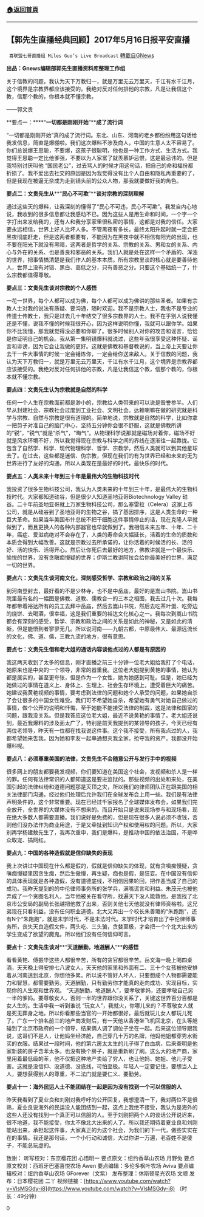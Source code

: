 ###  [:house:返回首頁](https://github.com/ourhimalayas/txt)
---

## 【郭先生直播经典回顾】2017年5月16日报平安直播
` 喜联盟七哥直播组 Miles Guo’s Live Broadcast` [轉載自GNews](https://gnews.org/zh-hans/1151209/)

**出品：****Gnews****编辑部郭先生直播资料库整理工作组**

关于信教的问题，我认为天下万教归一，就是万里无云万里天，千江有水千江月，这个境界是宗教界都应该接受的。我绝对反对任何排他的宗教，凡是让我信这个教，信那个教的，你根本就不懂宗教。

——郭文贵

**要点一：****“****一切都是刚刚开始****”****成了流行词**

“一切都是刚刚开始”真的成了流行词。东北、山东、河南的老乡都纷纷用这句话给我发信息，简直是爆棚啦。我们这次爆料不涉及商人，中国的生意人太不容易了。你们总说爆王思聪，不要爆，这孩子很聪明，他也是一种工作方式、生活方式。我觉得王思聪一定比他爹强，不要以为人家富了就羡慕妒忌恨，这是最忌讳的。但是我特别讨厌叫他 “国民老公”，过去骂人的时候才用这句话，把自己的命和福份都折损了。我不爱出去社交的原因是因为我觉得没有比个人自由和隐私再重要的了，但是我现在被逼无奈成为走到镜头前的公众人物，那我就要做好我的角色。

**要点二：文贵先生从****“****民心不可欺****”****谈对宗教的深刻理解**

通过这些天的爆料，让我深刻的懂得了“民心不可违，民心不可欺”。我发自内心地说，我收到的很多信息都让我感动不已。因为这些人是用生命和时间，一个字一个字打出来发给我的，还有人和我分享家里很私密的事情，这都是对我的信任。大家要永远相信，世界上好人比坏人多。不管黑夜有多长，最终太阳升起时就一定会把黑夜彻底赶走，但是这两者都要有，不能因为在黑夜中就不相信有阳光的出现，也不要在阳光下就没有黑暗，这两者是哲学的关系、宗教的关系、男和女的关系、内心与外在的关系、也是善良和邪恶的关系。我们人就是处在这样一个矛盾的、浑浊的世界，把事情搞清楚是我们作人的基本本质。所有宗教里谈的核心就是要善待他人，世界上没有对错、黑白、高低之分，只有善恶之分。只要这个基础统一了，什么宗教都值得尊敬。

**要点三：文贵先生谈对宗教的个人感悟**

一花一世界，每个人都可以成为佛，每个人都可以成为佛讲的那些圣者。如果有宗教人士对我的说法有质疑、要沟通，随时欢迎。我不是宗教人士，我也不是专业的传道士传教士，我只是过去几十年结交了很多宗教界的人士。我不在乎别人说我懂还是不懂，说我不懂的时候我很开心，因为这样说明你懂，我就可以跟你学。如果你不比我懂，那我就觉得没必要和你聊了。很多时候别人对你的攻击和谣言，恰恰是你证明自己的机会。我从第一集明镜爆料就说过，这些年我很享受这种怀疑、谣言和诽谤，因为它会让我做的更好。这就是佛教和基督教说的，当上帝上天要让你去干一件大事情的时候一定会锤炼你，一定会给你送来敌人。关于信教的问题，我认为天下万教归一，就是万里无云万里天，千江有水千江月，这个境界是宗教界都应该接受的。我绝对反对任何排他的宗教，凡是让我信这个教，信那个教的，你根本就不懂宗教。

**要点四：文贵先生认为宗教就是自然的科学**

任何一个人生在宗教面前都是渺小的，宗教给人类带来的可以说是毁誉参半。人们早从封建社会、宗教社会过度到工业社会、文明社会。达赖喇嘛在做的研究就是科学与宗教、自然与宗教是很有道理的。简单地说，宗教就是自然的科学，比如你拿一把剪子对准自己的脑门中心，坚持五分钟你会很不舒服，这就是佛教所讲的“锐”，“锐气”就是“杀气”，“晦气”。从物理科学说那就是磁场对着你，磁场不好就是风水环境不好，所以我觉得现在宗教与科学之间的界线在逐渐往一起靠拢。它包含了自然学、科学、现代物理科学、哲学、宗教学，然后人类就可以到其他星球去了。在过去，这些都是迷信、伪宗教，但现在我们的有为世界已经和未来的无为世界进行了友好的沟通，所以人类现在是最好的时代，最快乐的时代。

**要点五：人类未来十年到三十年是最伟大的生物科技时代**

我投资了很多生物科技公司，我认为人类未来的十年到三十年，是最伟大的生物科技时代。大家都知道硅谷，但是很少人知道圣地亚哥Biotechnology Valley 硅谷。二十年前圣地亚哥就上万家生物科技公司，那么塞雷拉（Celera）这家上市公司，就是从硅谷到了圣地亚哥的生物之谷，搞了基因排序，这是人类生命的一种巨大革命。如果当年美国布什总统不把干细胞这件事情停止的话，现在克隆人早就做到了，而且更换人的各种内部器官也早就做到了。我相信未来五年、十年、二十年，癌症、爱滋病绝对不会存在了，人类的寿命会大幅延长，活着的生命的质数和本质会得到大幅改善。这就是宗教过去所承诺的，让你活着的时候活的长、活的好、活的快乐、活得开心。然后让你死后去最好的地方，佛教讲就是一个最快乐、愉悦的世界，没有贪瞋痴慢疑的世界；伊斯兰教讲阿拉会给你最美好的世界，满足一切的世界。

**要点六：文贵先生谈河南文化，深刻感受哲学、宗教和政治之间的关系**

到河南登封去，最好看的不是少林寺，也不是中岳庙，最好的是嵩山书院。嵩山书院里最有名的一幅图是佛教、道教、儒教合一的三本之相图，我去过几十次。我每年都带着裕达所有的员工去拜中岳庙，然后去嵩山书院，然后去吃茶叶蛋、吃旁边的烧饼、去喝酒，很幸福，这是我们重要的裕达文化核心之一。我每次到嵩山书院都会有深刻的感受，哲学、宗教和政治之间的关系是如此的神秘，又是如此的清晰，但是能悟到者寥寥无几。所以说河南——九朝古都，中原最伟大、最源远流长的文化，佛、道、儒，三教九流的地方，很有意思。

**要点七：文贵先生借和老大姐的通话内容谈他点过的人都是有原因的**

我这两天收到了太多的信息，刚才直播之前三十分钟一位老大姐给我打了个电话，她原来也是中央的一个领导，非常的器重我。这位老大姐提到黄艳的事情，她认为都是属实的，甚至更夸张，但是作为一个女性，她为她感到可耻。但是，她已经为她做过的事情在道义上、身体上、生理上、社会生存环境上，遭受着巨大的痛苦。她建议我黄艳视频的事情，要考虑到法律的问题和她个人承受的问题，如果她自杀了会让很多的中国女性难受。我们可不希望她自杀，希望她有勇气对她自己做过的事情，做个公开的说明和忏悔，至于她能不能接受法律的制裁，这是法律和国家的问题，跟我没关系。但是我答应这位老大姐，最近不说黄艳的事情了。老大姐还说到，最近我爆料的涉及面太广了，特别是前天我提到的某领导的孩子，今天已经有两位老领导，昨天有一位都在找我说这件事。这个我不接受，所有我点过的人，我都希望她来吿我，因为她和李友一起串通想灭我全家，抢夺我的资产。我都没开始爆料呢。

**要点八：必须尊重美国的法律，文贵先生不会随意公开与发行手中的视频**

很多网上的朋友都要我发视频，你们要知道在美国这个社会，发视频和杀人是一样的罪。任何有法律常识的人都知道这是要进监狱的。那些视频的出处和来处，在美国引起的法律纠纷和道德问题那是灭顶之灾，所以我们的律师团队正在跟美国的相关法律部门沟通，经过他们处理后允许我们在全球发布会上用一些。我们是有法律声明条件的，这个非常重要。现在已经过千家报名了全球媒体发布会，如果我们完全放开，全世界的大媒体没有不想来的。而且开始只是说来现场参与和现场看，现在绝大多数人都需要直播。我们说好是免费的，但是现在很多人说必须不收钱，否则他们没办法作为商业用途，于是又牵扯到知识产权和使用权的问题。所以，大家别再学杨建敖先生了，我再次重申，我们是爆料，是推动中国的依法治国，不是哗众取宠、搞网红。

**要点九：中国的各种造假就是信仰缺失的表现**

我上次讲过中国现在什么都是假的，假就是信仰缺失的体现，就有贪嗔痴慢疑，贪嗔痴慢疑里因贪生痴，然后生傲慢，再生疑，痴也是假，是狂妄。在中国没有信仰的具体表现就是各种造假，没有道德底线，不相信因果轮回，把作恶当成了自己的成功。我昨天提到的的中伦律师事务所的张学兵，满嘴谎言和利益。朱茂元也被他弄成了一个贪图名利人，当年他被关在看守所，找遍天下没人能救他，是我找了北京市公安局的副局长张越把他救了出来，否则关他七天他就没有律师资格啦。这兄弟现在只看利益，没有任何职业道德。北大又弄出一个校长朱善璐的“朱跑跑”，还有N个“朱跑跑”，就是末学时代，不是末法时代。末学时代才培育出了中伦律师事务所，丧失天良造假文件，两头吃、三头骗，贪婪至极，才会把一个个北大出来的学生变成了欲望的魔鬼。所以他们没有任何信仰可言。

**要点十：文贵先生谈对****“****天道酬勤，地道酬人****”****的感悟**

看看黄艳、傅振华这些人都很辛苦，所有的贪官都很辛苦。岳文海一晚上喝四桌酒，天天晚上得安排七八波女人，天天他的家里和外面有二、三十个女孩被他安排着从河南送到北京，你想他多累。所以说不管好人坏人，只要想成个人物都需要能力和智慧，都需要勤劳。天道酬勤，只有勤劳你才能真的走向成功、实现目标，实现你的人生观和世界观。 “天道酬勤，地道酬人”，要孝敬爹妈，还要孝敬自己另一半的爹妈。要尊敬女人，否则一半的世界跟你没关系了，关键这世界百分百都是女人生的。生活中我一听到谁说 “玩女人”，我就火，你哪儿来的？不尊敬女人就是死无葬身之地。所以你看那些当官的一开始都很好，最后就玩儿女人都玩儿死了。广东一个排名前三的地产商发财后，有一天他从香港坐飞机回北京，在头等舱碰到了北京市政府的一个领导，结果俩人调了调位子坐在一起。后来这位领导跟我说，这哥们不是人，让他妈坐经济舱，自己穿几十万的名牌，他妈他姐都穿秀水街买的衣服。结果过一段时间，他的第六房太太生的儿子得了白血病，后来查明是他家新装的房子含苯太多。也没有换个房子，就是重新刷了刷。这么大的地产商，家里用着最低级的苯，他不仅把这种地产卖给了穷人，也让他妈、她姐、他儿子受害。这就是没信仰、没道德、没底线，可怕至极。年轻人一定要记住，要想当人上人，要想获得别人的尊重，不二法门就是要仁义、要勤劳。

**要点十一：海外民运人士不能团结在一起是因为没有找到一个可以信服的人**

昨天我看到了夏业良和刘刚对我呼吁的公开回复，我想澄清一下，我对两位不是很熟，夏业良说海外的民运没人能团结到一起，这点上我绝不接受，我认为是海外的这些人还没有找到一个真正可以信服的人。至于刘刚把两个人的谈话公开说迟来，很不地道，我不能接受，你太不像北大出来的人了。所以我还期待着夏业良和刘刚能站出来，承担起这件事，大家真正的为这个社会，为我们的下一代，做些实实在在的事情。我还是那句话，一个小行动和诚信，大过你讲一万遍，老百姓不是傻子，不能总玩虚的。

致谢：
听写校对：东京樱花团 心悟明一
要点原文：纽约香草山农场 月野兔
要点原文校对：西班牙巴塞喜悦农场 Awen
要点编辑：多伦多枫叶农场 Aviva
要点编辑校对：纽约香草山农场 GForever（文紫）
发布整理：休斯顿星光农场 文顺
发布：日本樱花团 二丫
视频链接：[https://www.youtube.com/watch?v=VlsMSGdy-i8](https://www.youtube.com/watch?v=VlsMSGdy-i8) （时长：49分钟）

0
